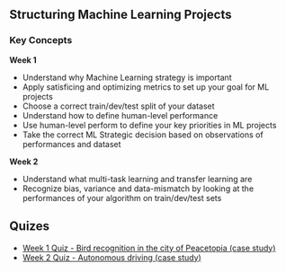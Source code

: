 ## **Structuring Machine Learning Projects** ##

### Key Concepts ###

**Week 1**
- Understand why Machine Learning strategy is important
- Apply satisficing and optimizing metrics to set up your goal for ML projects
- Choose a correct train/dev/test split of your dataset
- Understand how to define human-level performance
- Use human-level perform to define your key priorities in ML projects
- Take the correct ML Strategic decision based on observations of performances and dataset

**Week 2**
- Understand what multi-task learning and transfer learning are
- Recognize bias, variance and data-mismatch by looking at the performances of your algorithm on train/dev/test sets

## Quizes

- [Week 1 Quiz - Bird recognition in the city of Peacetopia (case study)](https://github.com/sharmin6630/Coursera_Deep_Learning_Specialization/blob/master/Structuring%20Machine%20Learning%20Projects/Bird%20recognition%20in%20the%20city%20of%20Peacetopia%20(case%20study).md)
 - [Week 2 Quiz - Autonomous driving (case study)](https://github.com/sharmin6630/Coursera_Deep_Learning_Specialization/blob/master/Structuring%20Machine%20Learning%20Projects/Autonomous%20driving%20(case%20study).md)


